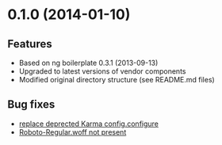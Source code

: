 # 0.1.0 (2014-01-10)

## Features

- Based on ng boilerplate 0.3.1 (2013-09-13) 
- Upgraded to latest versions of vendor components
- Modified original directory structure (see README.md files)

## Bug fixes

* [replace deprected Karma config.configure](https://github.com/iki/ng-boilerplate/commit/8476a25f247ef88a20ad8ff92226a684bbed0022)
* [Roboto-Regular.woff not present](https://github.com/PaulL1/ng-boilerplate/commit/28e6665b7c3ad6c003494aba9a59da5137aff546)
